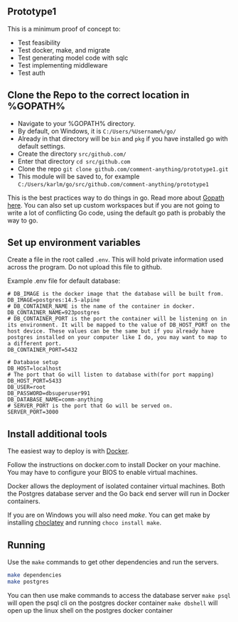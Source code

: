 
## Prototype1

This is a minimum proof of concept to:
 - Test feasibility
 - Test docker, make, and migrate
 - Test generating model code with sqlc
 - Test implementing middleware
 - Test auth
## Clone the Repo to the correct location in %GOPATH%

- Navigate to your %GOPATH% directory.
- By default, on Windows, it is `C:/Users/%Username%/go/`
- Already in that directory will be `bin` and `pkg` if you have installed go with default settings.
- Create the directory `src/github.com/`
- Enter that directory `cd src/github.com`
- Clone the repo `git clone github.com/comment-anything/prototype1.git`
- This module will be saved to, for example `C:/Users/karlm/go/src/github.com/comment-anything/prototype1`

This is the best practices way to do things in go. Read more about [Gopath here](https://golangr.com/what-is-gopath/). You can also set up custom workspaces but if you are not going to write a lot of conflicting Go code, using the default go path is probably the way to go.

## Set up environment variables

Create a file in the root called `.env`. This will hold private information used across the program. Do not upload this file to github.

Example .env file for default database:

```
# DB_IMAGE is the docker image that the database will be built from.
DB_IMAGE=postgres:14.5-alpine
# DB_CONTAINER_NAME is the name of the container in docker.
DB_CONTAINER_NAME=923postgres
# DB_CONTAINER_PORT is the port the container will be listening on in its environment. It will be mapped to the value of DB_HOST_PORT on the host device. These values can be the same but if you already have postgres installed on your computer like I do, you may want to map to a different port.
DB_CONTAINER_PORT=5432

# Database setup
DB_HOST=localhost
# The port that Go will listen to database with(for port mapping)
DB_HOST_PORT=5433
DB_USER=root
DB_PASSWORD=dbsuperuser991
DB_DATABASE_NAME=comm-anything
# SERVER_PORT is the port that Go will be served on.
SERVER_PORT=3000
```

## Install additional tools

The easiest way to deploy is with [Docker](https://www.docker.com/products/docker-desktop/). 

Follow the instructions on docker.com to install Docker on your machine. You may have to configure your BIOS to enable virtual machines.

Docker allows the deployment of isolated container virtual machines. Both the Postgres database server and the Go back end server will run in Docker containers.

If you are on Windows you will also need *make*. You can get make by installing [choclatey](https://chocolatey.org/install) and running `choco install make`.

## Running

Use the `make` commands to get other dependencies and run the servers.

```bash
make dependencies
make postgres
```

You can then use make commands to access the database server
`make psql` will open the psql cli on the postgres docker container
`make dbshell` will open up the linux shell on the postgres docker container


